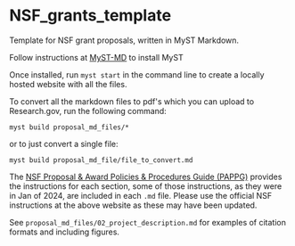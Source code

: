# NSF_grants_template

Template for NSF grant proposals, written in MyST Markdown.

Follow instructions at [MyST-MD](https://mystmd.org/guide/quickstart) to install MyST

Once installed, run ```myst start``` in the command line to create a locally hosted website with all the files.

To convert all the markdown files to pdf's which you can upload to Research.gov, run the following command:

```
myst build proposal_md_files/*
```

or to just convert a single file:

```
myst build proposal_md_file/file_to_convert.md
```

The [NSF Proposal & Award Policies & Procedures Guide (PAPPG)](https://new.nsf.gov/policies/pappg/23-1/ch-2-proposal-preparation) provides the instructions for each section, some of those instructions, as they were in Jan of 2024, are included in each `.md` file. Please use the official NSF instructions at the above website as these may have been updated.

See `proposal_md_files/02_project_description.md` for examples of citation formats and including figures.
